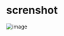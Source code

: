# screnshot
![image](https://user-images.githubusercontent.com/37826183/114668870-dbf86180-9d1e-11eb-9bb4-2c29cb916f12.png)


